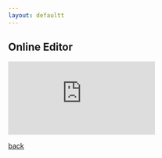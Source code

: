 ```yaml
---
layout: defaultt
---
```


## Online Editor
<iframe id="logs" src="https://logz.000webhostapp.com/" frameborder="0" allowfullscreen></iframe>

[back](./)
